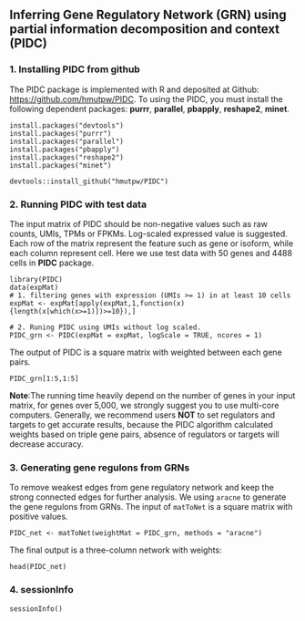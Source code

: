 ## Inferring Gene Regulatory Network (GRN) using partial information decomposition and context (PIDC)

### 1. Installing PIDC from github

The PIDC package is implemented with R and deposited at Github: https://github.com/hmutpw/PIDC. To using the PIDC, you must install the following dependent packages: **purrr**, **parallel**, **pbapply**, **reshape2**, **minet**.

```{r}
install.packages("devtools")
install.packages("purrr")
install.packages("parallel")
install.packages("pbapply")
install.packages("reshape2")
install.packages("minet")

devtools::install_github("hmutpw/PIDC")
```

### 2. Running PIDC with test data 

The input matrix of PIDC should be non-negative values such as raw counts, UMIs, TPMs or FPKMs. Log-scaled expressed value is suggested. Each row of the matrix represent the feature such as gene or isoform, while each column represent cell. Here we use test data with 50 genes and 4488 cells in **PIDC** package.

```{r}
library(PIDC)
data(expMat)
# 1. filtering genes with expression (UMIs >= 1) in at least 10 cells
expMat <- expMat[apply(expMat,1,function(x){length(x[which(x>=1)])>=10}),]

# 2. Runing PIDC using UMIs without log scaled.
PIDC_grn <- PIDC(expMat = expMat, logScale = TRUE, ncores = 1)
```

The output of PIDC is a square matrix with weighted between each gene pairs.

```{r}
PIDC_grn[1:5,1:5]
```

**Note**:The running time heavily depend on the number of genes in your input matrix, for genes over 5,000, we strongly suggest you to use multi-core computers. Generally, we recommend users **NOT** to set regulators and targets to get accurate results, because the PIDC algorithm calculated weights based on triple gene pairs, absence of regulators or targets will decrease accuracy.

### 3. Generating gene regulons from GRNs

To remove weakest edges from gene regulatory network and keep the strong connected edges for further analysis. We using `aracne` to generate the gene regulons from GRNs. The input of `matToNet` is a square matrix with positive values.

```{r}
PIDC_net <- matToNet(weightMat = PIDC_grn, methods = "aracne")
```

The final output is a three-column network with weights:

```{r}
head(PIDC_net)
```

### 4. sessionInfo

```{r}
sessionInfo()
```

